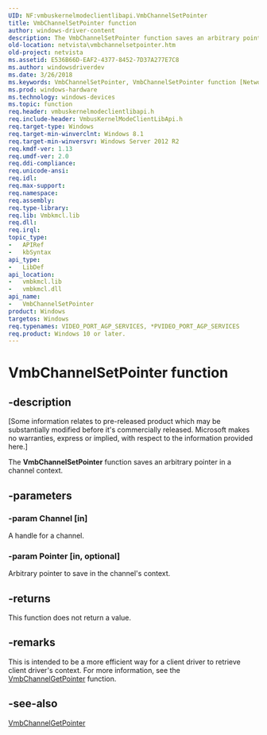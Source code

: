 ```yaml
---
UID: NF:vmbuskernelmodeclientlibapi.VmbChannelSetPointer
title: VmbChannelSetPointer function
author: windows-driver-content
description: The VmbChannelSetPointer function saves an arbitrary pointer in a channel context.
old-location: netvista\vmbchannelsetpointer.htm
old-project: netvista
ms.assetid: E536B66D-EAF2-4377-8452-7D37A277E7C8
ms.author: windowsdriverdev
ms.date: 3/26/2018
ms.keywords: VmbChannelSetPointer, VmbChannelSetPointer function [Network Drivers Starting with Windows Vista], netvista.vmbchannelsetpointer, vmbuskernelmodeclientlibapi/VmbChannelSetPointer
ms.prod: windows-hardware
ms.technology: windows-devices
ms.topic: function
req.header: vmbuskernelmodeclientlibapi.h
req.include-header: VmbusKernelModeClientLibApi.h
req.target-type: Windows
req.target-min-winverclnt: Windows 8.1
req.target-min-winversvr: Windows Server 2012 R2
req.kmdf-ver: 1.13
req.umdf-ver: 2.0
req.ddi-compliance: 
req.unicode-ansi: 
req.idl: 
req.max-support: 
req.namespace: 
req.assembly: 
req.type-library: 
req.lib: Vmbkmcl.lib
req.dll: 
req.irql: 
topic_type:
-	APIRef
-	kbSyntax
api_type:
-	LibDef
api_location:
-	vmbkmcl.lib
-	vmbkmcl.dll
api_name:
-	VmbChannelSetPointer
product: Windows
targetos: Windows
req.typenames: VIDEO_PORT_AGP_SERVICES, *PVIDEO_PORT_AGP_SERVICES
req.product: Windows 10 or later.
---
```


# VmbChannelSetPointer function


## -description


<p class="CCE_Message">[Some information relates to pre-released product which may be substantially modified before it's commercially released. Microsoft makes no warranties, express or implied, with respect to the information provided here.]

The <b>VmbChannelSetPointer</b> function saves an arbitrary pointer in a channel
context.  


## -parameters




### -param Channel [in]

A handle for a channel.  


### -param Pointer [in, optional]

Arbitrary pointer to save in the channel's context.


## -returns



This function does not return a value.




## -remarks



  This is intended to be a more efficient way for a client driver to retrieve client driver's context.  For more information, see the <a href="https://msdn.microsoft.com/F3BEE6FB-51C5-4C3C-A831-3B7C06B3C14D">VmbChannelGetPointer</a> function.




## -see-also




<a href="https://msdn.microsoft.com/F3BEE6FB-51C5-4C3C-A831-3B7C06B3C14D">VmbChannelGetPointer</a>
 

 

